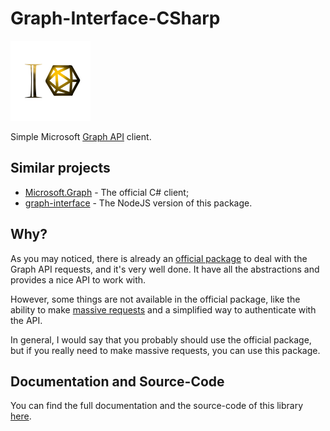 # Graph-Interface-CSharp

![](assets/icon.png)

Simple Microsoft [Graph API](https://docs.microsoft.com/pt-br/graph/api/overview) client.

## Similar projects

* [Microsoft.Graph](https://www.nuget.org/packages/Microsoft.Graph/) - The official C# client;
* [graph-interface](https://www.npmjs.com/package/graph-interface) - The NodeJS version of this package.

## Why?

As you may noticed, there is already an [official package](https://www.nuget.org/packages/Microsoft.Graph/) to deal with the Graph API requests, and it's very well done. It have all the abstractions and provides a nice API to work with.

However, some things are not available in the official package, like the ability to make [massive requests](docs/Massive.md) and a simplified way to authenticate with the API.

In general, I would say that you probably should use the official package, but if you really need to make massive requests, you can use this package.

## Documentation and Source-Code

You can find the full documentation and the source-code of this library [here](https://github.com/Giancarl021/Graph-Interface-CSharp).